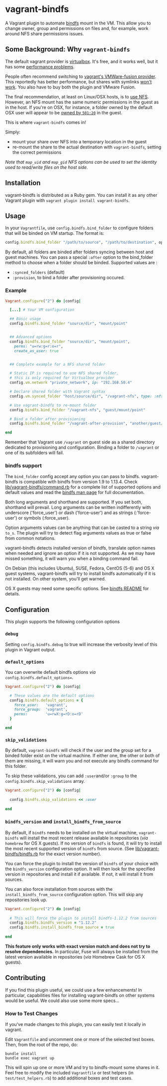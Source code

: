 # vagrant-bindfs

A Vagrant plugin to automate [bindfs](http://bindfs.org/) mount in the VM. This allow you to change owner, group and permissions on files and, for example, work around NFS share permissions issues.


## Some Background: Why `vagrant-bindfs`

The default vagrant provider is [virtualbox](https://www.virtualbox.org/).
It's free, and it works well, but it has some [performance problems](http://snippets.aktagon.com/snippets/609-Slow-IO-performance-with-Vagrant-and-VirtualBox-).

People often recommend switching to [vagrant's VMWare-fusion provider](http://www.vagrantup.com/vmware).
This reportedly has better performance, but shares with symlinks [won't work](http://communities.vmware.com/thread/428199?start=0&tstart=0).
You also have to buy both the plugin and VMware Fusion.

The final recommendation, at least on Linux/OSX hosts, is to [use NFS](http://docs.vagrantup.com/v2/synced-folders/nfs.html).
However, an NFS mount has the same numeric permissions in the guest as in the host.
If you're on OSX, for instance, a folder owned by the default OSX user will appear to be [owned by `501:20`](https://groups.google.com/forum/?fromgroups#!topic/vagrant-up/qXXJ-AQuKQM) in the guest.

This is where `vagrant-bindfs` comes in!

Simply:

- mount your share over NFS into a temporary location in the guest
- re-mount the share to the actual destination with `vagrant-bindfs`, setting the correct permissions

_Note that `map_uid` and `map_gid` NFS options can be used to set the identity used to read/write files on the host side._


## Installation

vagrant-bindfs is distributed as a Ruby gem.
You can install it as any other Vagrant plugin with `vagrant plugin install vagrant-bindfs`.


## Usage

In your `Vagrantfile`, use `config.bindfs.bind_folder` to configure folders that will be binded on VM startup.
The format is:

```ruby
config.bindfs.bind_folder "/path/to/source", "/path/to/destination", options
```

By default, all folders are binded after folders syncing between host and guest machines.
You can pass a special `:after` option to the bind_folder method to choose when a folder should be binded.
Supported values are :

* `:synced_folders` (default)
* `:provision`, to bind a folder after provisioning occured.

### Example

```ruby
Vagrant.configure("2") do |config|

  [...] # Your VM configuration

  ## Basic usage
  config.bindfs.bind_folder "source/dir", "mount/point"


  ## Advanced options
  config.bindfs.bind_folder "source/dir", "mount/point",
    perms: "u=rw:g=r:o=r",
    create_as_user: true


  ## Complete example for a NFS shared folder

  # Static IP is required to use NFS shared folder,
  # this is only required for Virtualbox provider
  config.vm.network "private_network", ip: "192.168.50.4"

  # Declare shared folder with Vagrant syntax
  config.vm.synced_folder "host/source/dir", "/vagrant-nfs", type: :nfs

  # Use vagrant-bindfs to re-mount folder
  config.bindfs.bind_folder "/vagrant-nfs", "guest/mount/point"

  # Bind a folder after provisioning
  config.bindfs.bind_folder "/vagrant-after-provision", "another/guest/mount/point", after: :provision

end
```

Remember that Vagrant use `/vagrant` on guest side as a shared directory dedicated to provisioning and configuration. Binding a folder to `/vagrant` or one of its subfolders will fail.

### bindfs support

The `bind_folder` config accept any option you can pass to bindfs.
vagrant-bindfs is compatible with bindfs from version 1.9 to 1.13.4.
Check [lib/vagrant-bindfs/command.rb](https://github.com/gael-ian/vagrant-bindfs/blob/master/lib/vagrant-bindfs/command.rb#L66) for a complete list of supported options and default values and read the [bindfs man page](http://bindfs.org/docs/bindfs.1.html) for full documentation.

Both long arguments and shorthand are supported.
If you set both, shorthand will prevail.
Long arguments can be written indifferently with underscore ('force_user') or dash ('force-user') and as strings (:'force-user') or symbols (:force_user).

Option arguments values can be anything that can be casted to a string _via_ `to_s`.
The plugin will try to detect flag arguments values as true or false from common notations.  

vagrant-bindfs detects installed version of bindfs, translate option names when needed and ignore an option if it is not supported.
As we may have missed something, it will warn you when a binding command fail.

On Debian (this includes Ubuntu), SUSE, Fedora, CentOS (5-6) and OS X guest systems, vagrant-bindfs will try to install bindfs automatically if it is not installed.
On other system, you'll get warned.

OS X guests may need some specific options. See [bindfs README](https://github.com/mpartel/bindfs#os-x-note) for details.

## Configuration

This plugin supports the following configuration options

### `debug`

Setting `config.bindfs.debug` to true will increase the verbosity level of this plugin in Vagrant output.

### `default_options`

You can overwrite default bindfs options _via_ `config.bindfs.default_options=`.

```ruby
Vagrant.configure("2") do |config|

  # These values are the default options 
  config.bindfs.default_options = {
    force_user:   'vagrant',
    force_group:  'vagrant',
    perms:        'u=rwX:g=rD:o=rD'
  }

end
```

### `skip_validations`

By default, `vagrant-bindfs` will check if the user and the group set for a binded folder exist on the virtual machine.
If either one, the other or both of them are missing, it will warn you and not execute any bindfs command for this folder.

To skip these validations, you can add `:user`and/or `:group` to the `config.bindfs.skip_validations` array.


```ruby
Vagrant.configure("2") do |config|
  
  config.bindfs.skip_validations << :user
  
end
```

### `bindfs_version` and `install_bindfs_from_source`

By default, if `bindfs` needs to be installed on the virtual machine, `vagrant-bindfs` will install the most recent release available in repositories (_via_ `homebrew` for OS X guests).
If no version of `bindfs` is found, it will try to install the most recent supported version of `bindfs` from source. (See [lib/vagrant-bindfs/bindfs.rb](https://github.com/gael-ian/vagrant-bindfs/blob/master/lib/vagrant-bindfs/bindfs.rb#L4) for the exact version number).

You can force the plugin to install the version of `bindfs` of your choice with the `bindfs_version` configuration option.
It will then look for the specified version in repositories and install it if available. If not, it will install it from sources.

You can also force installation from sources with the `install_bindfs_from_source` configuration option.
This will skip any repositories look up.

```ruby
Vagrant.configure("2") do |config|
  
  # This will force the plugin to install bindfs-1.12.2 from sources
  config.bindfs.bindfs_version = "1.12.2"
  config.bindfs.install_bindfs_from_source = true
  
end
```

**This feature only works with exact version match and does not try to resolve dependencies.**
In particular, Fuse will always be installed from the latest version available in repositories (_via_ Homebrew Cask for OS X guests).

## Contributing

If you find this plugin useful, we could use a few enhancements!
In particular, capabilities files for installing vagrant-bindfs on other systems would be useful.
We could also use some more specs…


### How to Test Changes

If you've made changes to this plugin, you can easily test it locally in vagrant.

Edit `Vagrantfile` and uncomment one or more of the selected test boxes.
Then, from the root of the repo, do:

    bundle install
    bundle exec vagrant up

This will spin up one or more VM and try to bindfs-mount some shares in it.
Feel free to modify the included `Vagrantfile` or test helpers (in `test/test_helpers.rb`) to add additional boxes and test cases.

